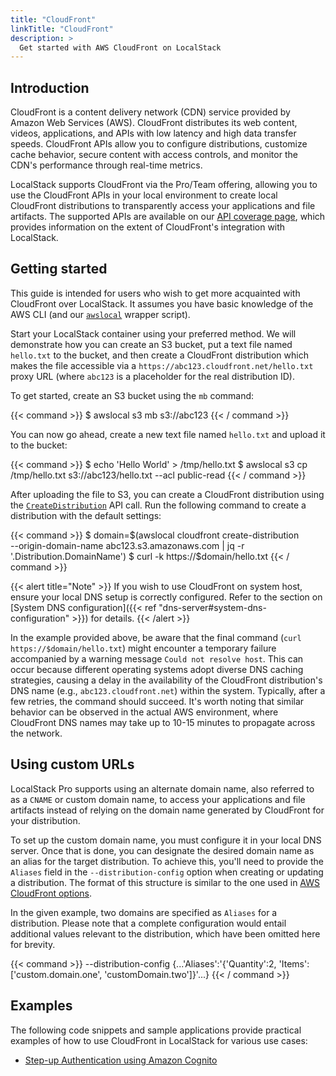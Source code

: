```yaml
---
title: "CloudFront"
linkTitle: "CloudFront"
description: >
  Get started with AWS CloudFront on LocalStack
---
```


## Introduction

CloudFront is a content delivery network (CDN) service provided by Amazon Web Services (AWS). CloudFront distributes its web content, videos, applications, and APIs with low latency and high data transfer speeds. CloudFront APIs allow you to configure distributions, customize cache behavior, secure content with access controls, and monitor the CDN's performance through real-time metrics.

LocalStack supports CloudFront via the Pro/Team offering, allowing you to use the CloudFront APIs in your local environment to create local CloudFront distributions to transparently access your applications and file artifacts. The supported APIs are available on our [API coverage page](https://docs.localstack.cloud/references/coverage/coverage_cloudfront/), which provides information on the extent of CloudFront's integration with LocalStack.

## Getting started

This guide is intended for users who wish to get more acquainted with CloudFront over LocalStack. It assumes you have basic knowledge of the AWS CLI (and our [`awslocal`](https://github.com/localstack/awscli-local) wrapper script).

Start your LocalStack container using your preferred method. We will demonstrate how you can create an S3 bucket, put a text file named `hello.txt` to the bucket, and then create a CloudFront distribution which makes the file accessible via a `https://abc123.cloudfront.net/hello.txt` proxy URL (where `abc123` is a placeholder for the real distribution ID).

To get started, create an S3 bucket using the `mb` command:

{{< command >}}
$ awslocal s3 mb s3://abc123
{{< / command >}}

You can now go ahead, create a new text file named `hello.txt` and upload it to the bucket:

{{< command >}}
$ echo 'Hello World' > /tmp/hello.txt
$ awslocal s3 cp /tmp/hello.txt s3://abc123/hello.txt --acl public-read
{{< / command >}}

After uploading the file to S3, you can create a CloudFront distribution using the [`CreateDistribution`](https://docs.aws.amazon.com/cloudfront/latest/APIReference/API_CreateDistribution.html) API call. Run the following command to create a distribution with the default settings:

{{< command >}}
$ domain=$(awslocal cloudfront create-distribution \
   --origin-domain-name abc123.s3.amazonaws.com | jq -r '.Distribution.DomainName')
$ curl -k https://$domain/hello.txt
{{< / command >}}

{{< alert title="Note" >}}
If you wish to use CloudFront on system host, ensure your local DNS setup is correctly configured.
Refer to the section on [System DNS configuration]({{< ref "dns-server#system-dns-configuration" >}}) for details.
{{< /alert >}}

In the example provided above, be aware that the final command (`curl https://$domain/hello.txt`) might encounter a temporary failure accompanied by a warning message `Could not resolve host`. This can occur because different operating systems adopt diverse DNS caching strategies, causing a delay in the availability of the CloudFront distribution's DNS name (e.g., `abc123.cloudfront.net`) within the system. Typically, after a few retries, the command should succeed. It's worth noting that similar behavior can be observed in the actual AWS environment, where CloudFront DNS names may take up to 10-15 minutes to propagate across the network.

## Using custom URLs

LocalStack Pro supports using an alternate domain name, also referred to as a `CNAME` or custom domain name, to access your applications and file artifacts instead of relying on the domain name generated by CloudFront for your distribution.

To set up the custom domain name, you must configure it in your local DNS server. Once that is done, you can designate the desired domain name as an alias for the target distribution. To achieve this, you'll need to provide the `Aliases` field in the `--distribution-config` option when creating or updating a distribution. The format of this structure is similar to the one used in [AWS CloudFront options](https://docs.aws.amazon.com/cli/latest/reference/cloudfront/create-distribution.html#options).

In the given example, two domains are specified as `Aliases` for a distribution. Please note that a complete configuration would entail additional values relevant to the distribution, which have been omitted here for brevity.

{{< command >}}
--distribution-config {...'Aliases':'{'Quantity':2, 'Items': ['custom.domain.one', 'customDomain.two']}'...}
{{< / command >}}

## Examples

The following code snippets and sample applications provide practical examples of how to use CloudFront in LocalStack for various use cases:

- [Step-up Authentication using Amazon Cognito](https://github.com/localstack/step-up-auth-sample)
